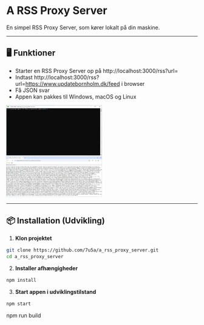 # A RSS Proxy Server

En simpel RSS Proxy Server, som kører lokalt på din maskine.

---

## 🖥 Funktioner

- Starter en RSS Proxy Server op på http://localhost:3000/rss?url=
- Indtast http://localhost:3000/rss?url=https://www.updatebornholm.dk/feed i browser
- Få JSON svar
- Appen kan pakkes til Windows, macOS og Linux

<img src="docs/images/server.png" width="50%">
<img src="docs/images/browser.png" width="50%">

---

## 📦 Installation (Udvikling)

1. **Klon projektet**

```bash
git clone https://github.com/7u5a/a_rss_proxy_server.git
cd a_rss_proxy_server
```

2. **Installer afhængigheder**
```bash
npm install
```

3. **Start appen i udviklingstilstand**
```bash
npm start
```



npm run build
